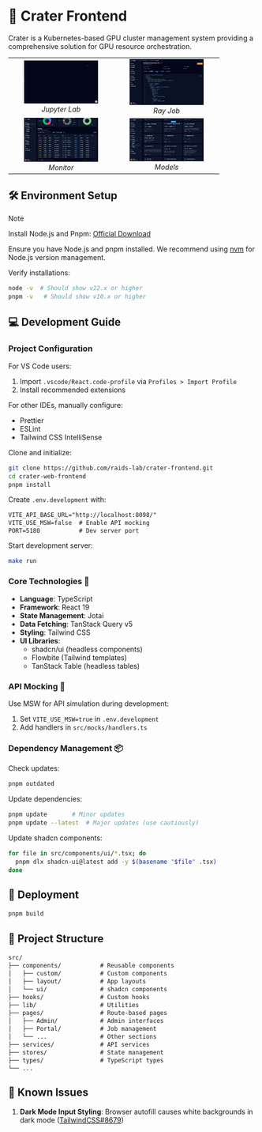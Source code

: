 # 🌋 Crater Frontend

Crater is a Kubernetes-based GPU cluster management system providing a comprehensive solution for GPU resource orchestration.

<table>
  <tr>
    <td align="center" width="200px">
      <img src="./docs/images/jupyter.gif" width="150"><br>
      <em>Jupyter Lab</em>
    </td>
    <td align="center" width="200px">
      <img src="./docs/images/ray.gif" width="150"><br>
      <em>Ray Job</em>
    </td>
  </tr>
  <tr>
    <td align="center" width="200px">
      <img src="./docs/images/monitor.gif" width="150"><br>
      <em>Monitor</em>
    </td>
    <td align="center" width="200px">
      <img src="./docs/images/datasets.gif" width="150"><br>
      <em>Models</em>
    </td>
  </tr>
</table>

## 🛠️ Environment Setup

> [!NOTE]
> Install Node.js and Pnpm: [Official Download](https://nodejs.org/en/download)

Ensure you have Node.js and pnpm installed. We recommend using [nvm](https://github.com/nvm-sh/nvm) for Node.js version management.

Verify installations:

```bash
node -v  # Should show v22.x or higher
pnpm -v   # Should show v10.x or higher
```

## 💻 Development Guide

### Project Configuration

For VS Code users:

1. Import `.vscode/React.code-profile` via `Profiles > Import Profile`
2. Install recommended extensions

For other IDEs, manually configure:

- Prettier
- ESLint
- Tailwind CSS IntelliSense

Clone and initialize:

```bash
git clone https://github.com/raids-lab/crater-frontend.git
cd crater-web-frontend
pnpm install
```

Create `.env.development` with:

```env
VITE_API_BASE_URL="http://localhost:8098/"
VITE_USE_MSW=false  # Enable API mocking
PORT=5180           # Dev server port
```

Start development server:

```bash
make run
```

### Core Technologies 🚀

- **Language**: TypeScript
- **Framework**: React 19
- **State Management**: Jotai
- **Data Fetching**: TanStack Query v5
- **Styling**: Tailwind CSS
- **UI Libraries**:
  - shadcn/ui (headless components)
  - Flowbite (Tailwind templates)
  - TanStack Table (headless tables)

### API Mocking 🧪

Use MSW for API simulation during development:

1. Set `VITE_USE_MSW=true` in `.env.development`
2. Add handlers in `src/mocks/handlers.ts`

### Dependency Management 📦

Check updates:

```bash
pnpm outdated
```

Update dependencies:

```bash
pnpm update       # Minor updates
pnpm update --latest  # Major updates (use cautiously)
```

Update shadcn components:

```bash
for file in src/components/ui/*.tsx; do
  pnpm dlx shadcn-ui@latest add -y $(basename "$file" .tsx)
done
```

## 🚀 Deployment

```bash
pnpm build
```

## 📁 Project Structure

```
src/
├── components/           # Reusable components
│   ├── custom/           # Custom components
│   ├── layout/           # App layouts
│   └── ui/               # shadcn components
├── hooks/                # Custom hooks
├── lib/                  # Utilities
├── pages/                # Route-based pages
│   ├── Admin/            # Admin interfaces
│   ├── Portal/           # Job management
│   └── ...               # Other sections
├── services/             # API services
├── stores/               # State management
├── types/                # TypeScript types
└── ...
```

## 🐛 Known Issues

1. **Dark Mode Input Styling**: Browser autofill causes white backgrounds in dark mode ([TailwindCSS#8679](https://github.com/tailwindlabs/tailwindcss/discussions/8679))
